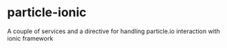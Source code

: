 # particle-ionic
A couple of services and a directive for handling particle.io interaction with ionic framework
